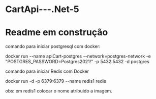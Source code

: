 # CartApi---.Net-5


# Readme em construção 


comando para iniciar postgresql com docker:

docker run --name apiCart-postgres --network=postgres-network -e "POSTGRES_PASSWORD=Postgres2021!" -p 5432:5432  -d postgres

comando para iniciar Redis com Docker

docker run -d -p 6379:6379 --name redis1 redis

obs: em redis1 colocar o nome atribuido a imagem.
